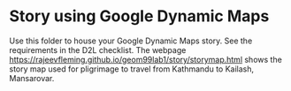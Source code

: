 # Story using Google Dynamic Maps

Use this folder to house your Google Dynamic Maps story. See the requirements in the D2L checklist. 
The webpage https://rajeevfleming.github.io/geom99lab1/story/storymap.html shows the story map used for pligrimage to travel from Kathmandu to Kailash, Mansarovar.
